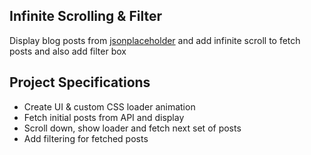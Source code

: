 ## Infinite Scrolling & Filter

Display blog posts from [jsonplaceholder](https://jsonplaceholder.typicode.com) and add infinite scroll to fetch posts and also add filter box  

## Project Specifications

- Create UI & custom CSS loader animation  
- Fetch initial posts from API and display  
- Scroll down, show loader and fetch next set of posts  
- Add filtering for fetched posts  